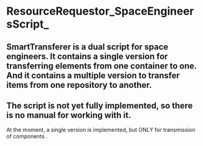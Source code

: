 # ResourceRequestor_SpaceEngineersScript_
SmartTransferer is a dual script for space engineers. It contains a single version for transferring elements from one container to one. And it contains a multiple version to transfer items from one repository to another. 
----------------------------------------------------------------------------------------------
The script is not yet fully implemented, so there is no manual for working with it. 
----------------------------------------------------------------------------------------------
At the moment, a single version is implemented, but ONLY for transmission of components .
